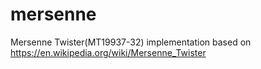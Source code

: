 # mersenne


Mersenne Twister(MT19937-32) implementation based on  https://en.wikipedia.org/wiki/Mersenne_Twister
